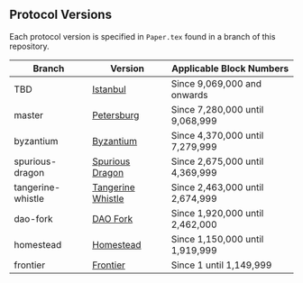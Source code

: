 ## Protocol Versions

Each protocol version is specified in `Paper.tex` found in a branch of this repository.

| Branch            | Version                                                                           | Applicable Block Numbers        |
|-------------------|-----------------------------------------------------------------------------------|---------------------------------|
| TBD               | [Istanbul](https://github.com/ethereum/EIPs/blob/master/EIPS/eip-1679.md)         | Since 9,069,000 and onwards     |
| master            | [Petersburg](https://github.com/ethereum/EIPs/blob/master/EIPS/eip-1716.md)       | Since 7,280,000 until 9,068,999 |
| byzantium         | [Byzantium](https://github.com/ethereum/EIPs/blob/master/EIPS/eip-609.md)         | Since 4,370,000 until 7,279,999 |
| spurious-dragon   | [Spurious Dragon](https://github.com/ethereum/EIPs/blob/master/EIPS/eip-607.md)   | Since 2,675,000 until 4,369,999 |
| tangerine-whistle | [Tangerine Whistle](https://github.com/ethereum/EIPs/blob/master/EIPS/eip-608.md) | Since 2,463,000 until 2,674,999 |
| dao-fork          | [DAO Fork](https://github.com/ethereum/EIPs/blob/master/EIPS/eip-779.md)          | Since 1,920,000 until 2,462,000 |
| homestead         | [Homestead](https://github.com/ethereum/EIPs/blob/master/EIPS/eip-606.md)         | Since 1,150,000 until 1,919,999 |
| frontier          | [Frontier](https://github.com/ethereum/yellowpaper/tree/frontier)                 | Since 1 until 1,149,999         |
